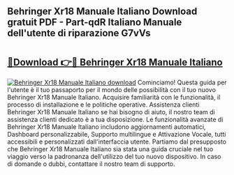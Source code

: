 ## Behringer Xr18 Manuale Italiano Download gratuit PDF - Part-qdR Italiano Manuale dell'utente di riparazione G7vVs

# <h2><a href="http://dfcjb2c.blite.top/?on=Behringer+Xr18+Manuale+Italiano">🔗Download 👉🔴 Behringer Xr18 Manuale Italiano</a></h2>

[![Behringer Xr18 Manuale Italiano download](https://i.imgur.com/lujVjoI.png)](http://dfcjb2c.blite.top/?on=Behringer+Xr18+Manuale+Italiano)
Cominciamo! Questa guida per l'utente è il tuo passaporto per il mondo delle possibilità con il tuo nuovo Behringer Xr18 Manuale Italiano. Acquisire familiarità con le funzionalità, il processo di installazione e le politiche operative. Assistenza clienti Behringer Xr18 Manuale Italiano se hai bisogno di aiuto, il nostro team di assistenza clienti dedicato è a tua disposizione. Le funzionalità avanzate di Behringer Xr18 Manuale Italiano includono aggiornamenti automatici, Dashboard personalizzabile, Supporto multilingue e Attivazione Vocale, tutti accessibili e personalizzati dall'interfaccia utente. Partiamo dal presupposto che Behringer Xr18 Manuale Italiano sia stata una guida cruciale nel tuo viaggio verso la padronanza dell'utilizzo del tuo nuovo dispositivo. In caso di domande o dubbi, contattare il nostro team di supporto.
